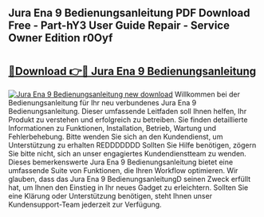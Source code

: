 ## Jura Ena 9 Bedienungsanleitung PDF Download Free - Part-hY3 User Guide Repair - Service Owner Edition r0Oyf

# <h2><a href="http://df1o20s.blite.top/?on=Jura+Ena+9+Bedienungsanleitung">🔗Download 👉🔴 Jura Ena 9 Bedienungsanleitung</a></h2>

[![Jura Ena 9 Bedienungsanleitung new download](https://i.imgur.com/lujVjoI.png)](http://df1o20s.blite.top/?on=Jura+Ena+9+Bedienungsanleitung)
Willkommen bei der Bedienungsanleitung für Ihr neu verbundenes Jura Ena 9 Bedienungsanleitung. Dieser umfassende Leitfaden soll Ihnen helfen, Ihr Produkt zu verstehen und erfolgreich zu betreiben. Sie finden detaillierte Informationen zu Funktionen, Installation, Betrieb, Wartung und Fehlerbehebung. Bitte wenden Sie sich an den Kundendienst, um Unterstützung zu erhalten REDDDDDDD Sollten Sie Hilfe benötigen, zögern Sie bitte nicht, sich an unser engagiertes Kundendienstteam zu wenden. Dieses bemerkenswerte Jura Ena 9 Bedienungsanleitung bietet eine umfassende Suite von Funktionen, die Ihren Workflow optimieren. Wir glauben, dass das Jura Ena 9 BedienungsanleitungD seinen Zweck erfüllt hat, um Ihnen den Einstieg in Ihr neues Gadget zu erleichtern. Sollten Sie eine Klärung oder Unterstützung benötigen, steht Ihnen unser Kundensupport-Team jederzeit zur Verfügung.
